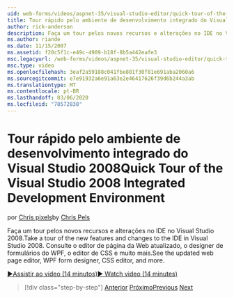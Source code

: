 ```yaml
---
uid: web-forms/videos/aspnet-35/visual-studio-editor/quick-tour-of-the-visual-studio-2008-integrated-development-environment
title: Tour rápido pelo ambiente de desenvolvimento integrado do Visual Studio 2008 | Microsoft Docs
author: rick-anderson
description: Faça um tour pelos novos recursos e alterações no IDE no Visual Studio 2008. Consulte o editor de página da Web atualizado, o designer de formulários do WPF, o editor de CSS e muito mais.
ms.author: riande
ms.date: 11/15/2007
ms.assetid: f20c5f1c-e49c-4909-b18f-8b5a442eafe3
msc.legacyurl: /web-forms/videos/aspnet-35/visual-studio-editor/quick-tour-of-the-visual-studio-2008-integrated-development-environment
msc.type: video
ms.openlocfilehash: 3eaf2a59188c041fbe801f30f81e691aba2060a6
ms.sourcegitcommit: e7e91932a6e91a63e2e46417626f39d6b244a3ab
ms.translationtype: MT
ms.contentlocale: pt-BR
ms.lasthandoff: 03/06/2020
ms.locfileid: "78572838"
---
```

# <a name="quick-tour-of-the-visual-studio-2008-integrated-development-environment"></a><span data-ttu-id="5c42b-104">Tour rápido pelo ambiente de desenvolvimento integrado do Visual Studio 2008</span><span class="sxs-lookup"><span data-stu-id="5c42b-104">Quick Tour of the Visual Studio 2008 Integrated Development Environment</span></span>

<span data-ttu-id="5c42b-105">por [Chris pixels](https://twitter.com/chrispels)</span><span class="sxs-lookup"><span data-stu-id="5c42b-105">by [Chris Pels](https://twitter.com/chrispels)</span></span>

<span data-ttu-id="5c42b-106">Faça um tour pelos novos recursos e alterações no IDE no Visual Studio 2008.</span><span class="sxs-lookup"><span data-stu-id="5c42b-106">Take a tour of the new features and changes to the IDE in Visual Studio 2008.</span></span> <span data-ttu-id="5c42b-107">Consulte o editor de página da Web atualizado, o designer de formulários do WPF, o editor de CSS e muito mais.</span><span class="sxs-lookup"><span data-stu-id="5c42b-107">See the updated web page editor, WPF form designer, CSS editor, and more.</span></span>

[<span data-ttu-id="5c42b-108">&#9654;Assistir ao vídeo (14 minutos)</span><span class="sxs-lookup"><span data-stu-id="5c42b-108">&#9654; Watch video (14 minutes)</span></span>](https://channel9.msdn.com/Blogs/ASP-NET-Site-Videos/quick-tour-of-the-visual-studio-2008-integrated-development-environment)

> [!div class="step-by-step"]
> <span data-ttu-id="5c42b-109">[Anterior](intellisense-for-jscript-and-aspnet-ajax.md)
> [Próximo](creating-and-modifying-a-css-file.md)</span><span class="sxs-lookup"><span data-stu-id="5c42b-109">[Previous](intellisense-for-jscript-and-aspnet-ajax.md)
[Next](creating-and-modifying-a-css-file.md)</span></span>
